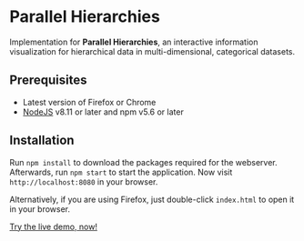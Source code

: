 # Parallel Hierarchies
Implementation for **Parallel Hierarchies**, an interactive information
visualization for hierarchical data in multi-dimensional, categorical datasets.

## Prerequisites
  * Latest version of Firefox or Chrome
  * [NodeJS](https://nodejs.org/) v8.11 or later and npm v5.6 or later

## Installation
Run ```npm install``` to download the packages required for the webserver. Afterwards, run ```npm start``` to start the application. Now visit ```http://localhost:8080``` in your browser.

Alternatively, if you are using Firefox, just double-click ```index.html``` to open it in your browser.


[Try the live demo, now!](../index.html)
